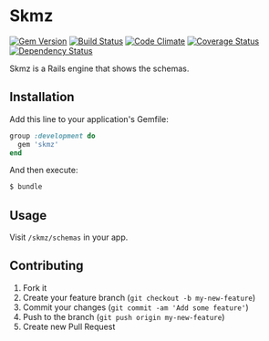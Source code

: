 # Skmz

[![Gem Version](https://badge.fury.io/rb/skmz.png)](http://badge.fury.io/rb/skmz)
[![Build Status](https://travis-ci.org/ryog/skmz.png?branch=develop)](https://travis-ci.org/ryog/skmz)
[![Code Climate](https://codeclimate.com/github/ryog/skmz.png)](https://codeclimate.com/github/ryog/skmz)
[![Coverage Status](https://coveralls.io/repos/ryog/skmz/badge.png?branch=develop)](https://coveralls.io/r/ryog/skmz?branch=develop)
[![Dependency Status](https://gemnasium.com/ryog/skmz.png)](https://gemnasium.com/ryog/skmz)

Skmz is a Rails engine that shows the schemas.

## Installation

Add this line to your application's Gemfile:

```ruby
group :development do
  gem 'skmz'
end
```

And then execute:

```bash
$ bundle
```

## Usage

Visit `/skmz/schemas` in your app.

## Contributing

1. Fork it
2. Create your feature branch (`git checkout -b my-new-feature`)
3. Commit your changes (`git commit -am 'Add some feature'`)
4. Push to the branch (`git push origin my-new-feature`)
5. Create new Pull Request
